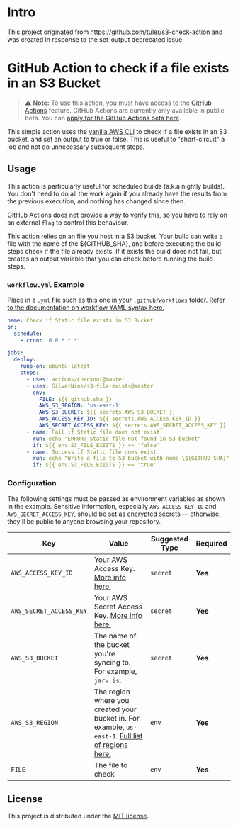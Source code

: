 # Intro

This project originated from https://github.com/tuler/s3-check-action and was created in response to the set-output deprecated issue

# GitHub Action to check if a file exists in an S3 Bucket

> **⚠️ Note:** To use this action, you must have access to the [GitHub Actions](https://github.com/features/actions) feature. GitHub Actions are currently only available in public beta. You can [apply for the GitHub Actions beta here](https://github.com/features/actions/signup/).

This simple action uses the [vanilla AWS CLI](https://docs.aws.amazon.com/cli/index.html) to check if a file exists in an S3 bucket, and set an output to true or false. This is useful to "short-circuit" a job and not do unnecessary subsequent steps.

## Usage

This action is particularly useful for scheduled builds (a.k.a nightly builds).
You don't need to do all the work again if you already have the results from the previous execution, and nothing has changed since then.

GitHub Actions does not provide a way to verify this, so you have to rely on an external `flag` to control this behaviour.

This action relies on an file you host in a S3 bucket. Your build can write a file with the name of the ${GITHUB_SHA}, and before executing the build steps check if the file already exists. If it exists the build does not fail, but creates an output variable that you can check before running the build steps.

### `workflow.yml` Example

Place in a `.yml` file such as this one in your `.github/workflows` folder. [Refer to the documentation on workflow YAML syntax here.](https://help.github.com/en/articles/workflow-syntax-for-github-actions)

```yaml
name: Check if Static file exists in S3 Bucket
on:
  schedule:
    - cron: '0 0 * * *'

jobs:
  deploy:
    runs-on: ubuntu-latest
    steps:
      - uses: actions/checkout@master
      - uses: SilverNine/s3-file-exists@master
        env:
          FILE: ${{ github.sha }}
          AWS_S3_REGION: 'us-east-1'
          AWS_S3_BUCKET: ${{ secrets.AWS_S3_BUCKET }}
          AWS_ACCESS_KEY_ID: ${{ secrets.AWS_ACCESS_KEY_ID }}
          AWS_SECRET_ACCESS_KEY: ${{ secrets.AWS_SECRET_ACCESS_KEY }}
      - name: Fail if Static file does not exist
        run: echo "ERROR: Static file not found in S3 bucket"
        if: ${{ env.S3_FILE_EXISTS }} == 'false'
      - name: Success if Static file does exist
        run: echo "Write a file to S3 bucket with name \${GITHUB_SHA}"
        if: ${{ env.S3_FILE_EXISTS }} == 'true'
```

### Configuration

The following settings must be passed as environment variables as shown in the example. Sensitive information, especially `AWS_ACCESS_KEY_ID` and `AWS_SECRET_ACCESS_KEY`, should be [set as encrypted secrets](https://help.github.com/en/articles/virtual-environments-for-github-actions#creating-and-using-secrets-encrypted-variables) — otherwise, they'll be public to anyone browsing your repository.

| Key                     | Value                                                                                                                                                                                                                     | Suggested Type | Required |
| ----------------------- | ------------------------------------------------------------------------------------------------------------------------------------------------------------------------------------------------------------------------- | -------------- | -------- |
| `AWS_ACCESS_KEY_ID`     | Your AWS Access Key. [More info here.](https://docs.aws.amazon.com/general/latest/gr/managing-aws-access-keys.html)                                                                                                       | `secret`       | **Yes**  |
| `AWS_SECRET_ACCESS_KEY` | Your AWS Secret Access Key. [More info here.](https://docs.aws.amazon.com/general/latest/gr/managing-aws-access-keys.html)                                                                                                | `secret`       | **Yes**  |
| `AWS_S3_BUCKET`         | The name of the bucket you're syncing to. For example, `jarv.is`.                                                                                                                                                         | `secret`       | **Yes**  |
| `AWS_S3_REGION`         | The region where you created your bucket in. For example, `us-east-1`. [Full list of regions here.](https://docs.aws.amazon.com/AWSEC2/latest/UserGuide/using-regions-availability-zones.html#concepts-available-regions) | `env`          | **Yes**  |
| `FILE`                  | The file to check                                                                                                                                                                                                         | `env`          | **Yes**  |

## License

This project is distributed under the [MIT license](LICENSE.md).
